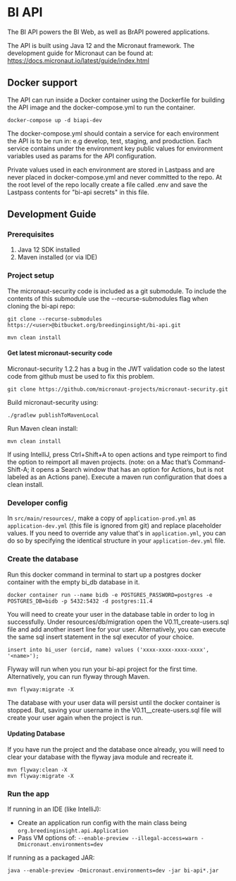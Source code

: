 # BI API

The BI API powers the BI Web, as well as BrAPI powered applications.

The API is built using Java 12 and the Micronaut framework.  The development guide for Micronaut can be found at: https://docs.micronaut.io/latest/guide/index.html

## Docker support
The API can run inside a Docker container using the Dockerfile for building the
API image and the docker-compose.yml to run the container.
```
docker-compose up -d biapi-dev
```

The docker-compose.yml should contain a service for each environment the API is
to be run in: e.g develop, test, staging, and production.  Each service contains
under the environment key public values for environment variables used as params
for the API configuration.

Private values used in each environment are stored in Lastpass and are never
placed in docker-compose.yml and never committed to the repo.  At the root level
of the repo locally create a file called .env and save the Lastpass contents for
"bi-api secrets" in this file.

## Development Guide

### Prerequisites

1. Java 12 SDK installed
1. Maven installed (or via IDE)

### Project setup
The micronaut-security code is included as a git submodule.  To include the contents of this submodule use the --recurse-submodules flag when cloning the bi-api repo:
```
git clone --recurse-submodules https://<user>@bitbucket.org/breedinginsight/bi-api.git
```
```
mvn clean install
```

#### Get latest micronaut-security code

Micronaut-security 1.2.2 has a bug in the JWT validation code so the latest code from github must be used to fix this problem.

```
git clone https://github.com/micronaut-projects/micronaut-security.git
```

Build micronaut-security using:

```
./gradlew publishToMavenLocal
```

Run Maven clean install:

```
mvn clean install
```

If using IntelliJ, press Ctrl+Shift+A to open actions and type reimport to find the option to reimport all maven projects. (note: on a Mac that’s Command-Shift-A; it opens a Search window that has an option for Actions, but is not labeled as an Actions pane). Execute a maven run configuration that does a clean install.

### Developer config

In `src/main/resources/`, make a copy of `application-prod.yml` as `application-dev.yml` (this file is ignored from git) and replace placeholder values.  If you need to override any value that's in `application.yml`, you can do so by specifying the identical structure in your `application-dev.yml` file.

### Create the database

Run this docker command in terminal to start up a postgres docker container with the empty bi_db database in it. 

```
docker container run --name bidb -e POSTGRES_PASSWORD=postgres -e POSTGRES_DB=bidb -p 5432:5432 -d postgres:11.4
```

You will need to create your user in the database table in order to log in successfully. Under resources/db/migration open the V0.11_create-users.sql file and add another insert line for your user. Alternatively, you can execute the same sql insert statement in the sql executor of your choice. 

```
insert into bi_user (orcid, name) values ('xxxx-xxxx-xxxx-xxxx', '<name>');
```

Flyway will run when you run your bi-api project for the first time. Alternatively, you can run flyway through Maven. 

```
mvn flyway:migrate -X
```

The database with your user data will persist until the docker container is stopped. But, saving your username in the V0.11__create-users.sql file will create your user again when the project is run. 

#### Updating Database

If you have run the project and the database once already, you will need to clear your database with the flyway java module and recreate it. 

```
mvn flyway:clean -X
mvn flyway:migrate -X
```

### Run the app

If running in an IDE (like IntelliJ):

- Create an application run config with the main class being `org.breedinginsight.api.Application`
- Pass VM options of: `--enable-preview --illegal-access=warn -Dmicronaut.environments=dev`

If running as a packaged JAR:
```
java --enable-preview -Dmicronaut.environments=dev -jar bi-api*.jar
```
